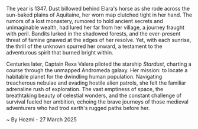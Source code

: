 
The year is 1347.  Dust billowed behind Elara's horse as she rode across the sun-baked plains of Aquitaine, her worn map clutched tight in her hand.  The rumors of a lost monastery, rumored to hold ancient secrets and unimaginable wealth, had lured her far from her village, a journey fraught with peril.  Bandits lurked in the shadowed forests, and the ever-present threat of famine gnawed at the edges of her resolve.  Yet, with each sunrise, the thrill of the unknown spurred her onward, a testament to the adventurous spirit that burned bright within.

Centuries later, Captain Rexa Valera piloted the starship *Stardust*, charting a course through the unmapped Andromeda galaxy.  Her mission: to locate a habitable planet for the dwindling human population.  Navigating treacherous nebulae and evading hostile alien patrols, she felt the familiar adrenaline rush of exploration.  The vast emptiness of space, the breathtaking beauty of celestial wonders, and the constant challenge of survival fueled her ambition, echoing the brave journeys of those medieval adventurers who had trod earth's rugged paths before her.

~ By Hozmi - 27 March 2025
